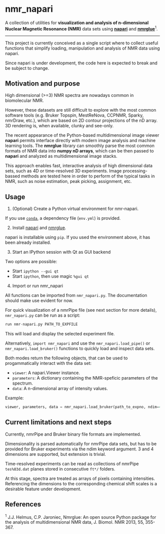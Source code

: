 # nmr_napari

A collection of utilities for **visualization and analysis of n-dimensional Nuclear Magnetic Resonance (NMR)** data sets using [**napari**](https://www.napari.org/) and [**nmrglue**](https://www.nmrglue.com/)<sup>1</sup>.

---

This project is currently conceived as a single script where to collect useful functions that simplify loading, manipulation and analysis of NMR data using napari.

Since napari is under development, the code here is expected to break and be subject to change.

## Motivation and purpose

High dimensional (>=3) NMR spectra are nowadays common in biomolecular NMR.

However, these datasets are still difficult to explore with the most common software tools (e.g. Bruker Topspin, MestReNova, CCPNMR, Sparky, nmrDraw, etc.), which are based on 2D contour projections of the nD array. 3D rendering is, when available, clunky and see-only.

The recent appearance of the Python-based multidimensional image viewer **napari** permits interface directly with modern image analysis and machine learning tools. The **nmrglue** library can smoothly parse the most common formats of NMR data into **numpy nD arrays**, which can be then passed to **napari** and analyzed as multidimensional image stacks.

This approach enables fast, interactive analysis of high dimensional data sets, such as 4D or time-resolved 3D experiments. Image processing-bassed methods are tested here in order to perform of the typical tasks in NMR, such as noise estimation, peak picking, assignment, etc.

## Usage

1. (Optional) Create a Python virtual environment for nmr-napari.

If you use [`conda`](https://docs.conda.io/en/latest/), a dependency file (`env.yml`) is provided.

2. Install [napari](https://napari.org/tutorials/installation.html) and [nmrglue](https://nmrglue.readthedocs.io/en/latest/install.html).

napari is installable using `pip`. If you used the environment above, it has
been already installed.

3. Start an IPython session with Qt as GUI backend

Two options are possible:

- Start `ipython --gui qt`
- Start `ipython`, then use magic `%gui qt`

4. Import or run nmr_napari

All functions can be imported from `nmr_napari.py`. The documentation should make use evident for now.

For quick visualization of a nmrPipe file (see next section for more details), `nmr_napari.py` can be run as a script:

```python
run nmr-napari.py PATH_TO_EXPFILE
```

This will load and display the selected experiment file.

Alternatively, `import nmr_napari` and use the `nmr_napari.load_pipe()` or
`nmr_napari.load_bruker()` functions to quickly load and inspect data sets.

Both modes return the following objects, that can be used to progammatically
interact with the data set:

- `viewer`: A napari.Viewer instance.
- `parameters`: A dictionary containing the NMR-speficic parameters of the spectrum.
- `data`: A n-dimensional array of intensity values.

Example:

```python
viewer, parameters, data = nmr_napari.load_bruker(path_to_expno, ndim=4)
```


## Current limitations and next steps

Currently, nmrPipe and Bruker binary file formats are implemented.

Dimensionality is parsed automatically for nmrPipe data sets, but has to be
provided for Bruker experiments via the ndim keyword argument. 3 and 4
dimensions are supported, but extension is trivial.

Time-resolved experiments can be read as collections of nmrPipe `tes%03d.dat`
planes stored in consecutive `ft*/` folders.

At this stage, spectra are treated as arrays of pixels containing intensities. Referencing the dimensions to the corresponding chemical shift scales is a desirable feature under development.

## References

<sup>1</sup> J.J. Helmus, C.P. Jaroniec, Nmrglue: An open source Python package for the analysis of multidimensional NMR data, J. Biomol. NMR 2013, 55, 355-367.
